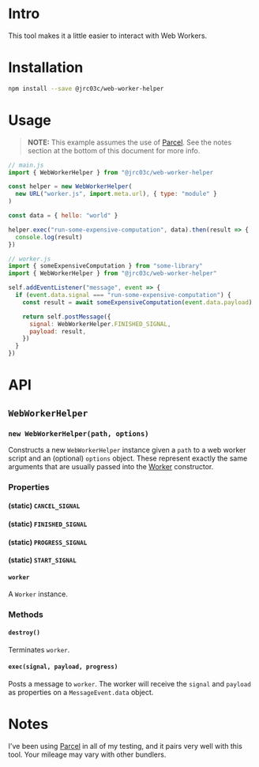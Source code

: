 # Intro

This tool makes it a little easier to interact with Web Workers.

# Installation

```bash
npm install --save @jrc03c/web-worker-helper
```

# Usage

> **NOTE:** This example assumes the use of [Parcel](https://parceljs.org/). See the notes section at the bottom of this document for more info.

```js
// main.js
import { WebWorkerHelper } from "@jrc03c/web-worker-helper

const helper = new WebWorkerHelper(
  new URL("worker.js", import.meta.url), { type: "module" }
)

const data = { hello: "world" }

helper.exec("run-some-expensive-computation", data).then(result => {
  console.log(result)
})
```

```js
// worker.js
import { someExpensiveComputation } from "some-library"
import { WebWorkerHelper } from "@jrc03c/web-worker-helper"

self.addEventListener("message", event => {
  if (event.data.signal === "run-some-expensive-computation") {
    const result = await someExpensiveComputation(event.data.payload)

    return self.postMessage({
      signal: WebWorkerHelper.FINISHED_SIGNAL,
      payload: result,
    })
  }
})
```

# API

## `WebWorkerHelper`

### `new WebWorkerHelper(path, options)`

Constructs a new `WebWorkerHelper` instance given a `path` to a web worker script and an (optional) `options` object. These represent exactly the same arguments that are usually passed into the [Worker](https://developer.mozilla.org/en-US/docs/Web/API/Worker/Worker) constructor.

### Properties

#### (static) `CANCEL_SIGNAL`

#### (static) `FINISHED_SIGNAL`

#### (static) `PROGRESS_SIGNAL`

#### (static) `START_SIGNAL`

#### `worker`

A `Worker` instance.

### Methods

#### `destroy()`

Terminates `worker`.

#### `exec(signal, payload, progress)`

Posts a message to `worker`. The worker will receive the `signal` and `payload` as properties on a `MessageEvent.data` object.

# Notes

I've been using [Parcel](https://parceljs.org/) in all of my testing, and it pairs very well with this tool. Your mileage may vary with other bundlers.
